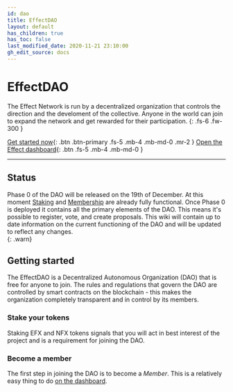 ```yaml
---
id: dao
title: EffectDAO
layout: default
has_children: true
has_toc: false
last_modified_date: 2020-11-21 23:10:00
gh_edit_source: docs
---
```


# EffectDAO

The Effect Network is run by a decentralized organization that controls the
direction and the develoment of the collective. Anyone in the world can join to
expand the network and get rewarded for their participation.
{: .fs-6 .fw-300 }

[Get started now](#getting-started){: .btn .btn-primary .fs-5 .mb-4 .mb-md-0 .mr-2 } [Open the Effect dashboard](https://dashboard.effect.ai){: .btn .fs-5 .mb-4 .mb-md-0 }

---

## Status

Phase 0 of the DAO will be released on the 19th of December. At this moment
[Staking](staking) and [Membership](membership) are already fully
functional. Once Phase 0 is deployed it contains all the primary elements of the
DAO. This means it's possible to register, vote, and create proposals. This wiki
will contain up to date information on the current functioning of the DAO and
will be updated to reflect any changes.  
{: .warn}

## Getting started

The EffectDAO is a Decentralized Autonomous Organization (DAO) that is free for
anyone to join. The rules and regulations that govern the DAO are controlled by
smart contracts on the blockchain - this makes the organization completely
transparent and in control by its members.

### Stake your tokens 
Staking EFX and NFX tokens signals that you will act in best interest of the
project and is a requirement for joining the DAO.

### Become a member
The first step in joining the DAO is to become a _Member_. This is a relatively
easy thing to do [on the dashboard](https://dashboard.effect.ai).
